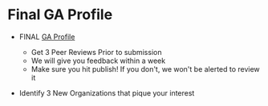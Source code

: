 # Final GA Profile 

- FINAL [GA Profile](http://profiles.generalassemb.ly/profiles/new)
  - Get 3 Peer Reviews Prior to submission
  - We will give you feedback within a week
  - Make sure you hit publish! If you don't, we won't be alerted to review it 

- Identify 3 New Organizations that pique  your interest 
